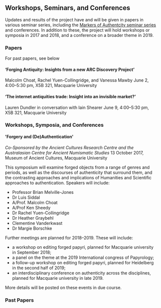 ## Workshops, Seminars, and Conferences

Updates and results of the project have and will be given in papers in various seminar series, 
including the [Markers of Authentcity seminar series](/https://markersofauthenticity.wordpress.com/seminars/) and conferences.
In addition to these, the project will hold workshops or symposia in 2017 and 2018,
and a conference on a broader theme in 2019.

### Papers
For past papers, see below

#### ‘Forging Antiquity: Insights from a new ARC Discovery Project’
 Malcolm Choat, Rachel Yuen-Collingridge, and Vanessa Mawby 
 June 2, 4:00–5:30 pm, X5B 321, Macquarie University

#### ‘The internet antiquities trade: Insight into an invisible market?’
 Lauren Dundler in conversation with Iain Shearer
 June 9, 4:00–5:30 pm, X5B 321, Macquarie University 

### Workshops, Symposia, and Conferences 

#### 'Forgery and (De)Authentication'
*Co-Sponsored by the Ancient Cultures Research Centre and the 
Australasian Centre for Ancient Numismatic Studies*
13 October 2017, Museum of Ancient Cultures, Macquarie University

This symposium will examine forged objects from a range of genres and periods, 
as well as the discourses of authenticity that surround them, and the contrasting
approaches and implications of Humanities and Scientific approaches to authentication.
Speakers will include:

* Professor Brian Melville-Jones
* Dr Luis Siddal
* A/Prof. Malcolm Choat
* A/Prof Ken Sheedy
* Dr Rachel Yuen-Collingridge
* Dr Heather Graybehl
* Clementine Vanderkwast
* Dr Margie Borschke

Further meetings are planned for 2018–2019. These will include:

* a workshop on editing forged papyri, planned for Macquarie university in September 2018;
* a panel on the theme at the 2019 International congress of Papyrology;
* a follow-up workshop on editing forged papyri, planned for Heidelberg in the second half of 2019;
* an interdisciplinary conference on authenticity across the disciplines, planned for Macquarie university in late 2019.

More details will be posted on these events in due course.

### Past Papers

